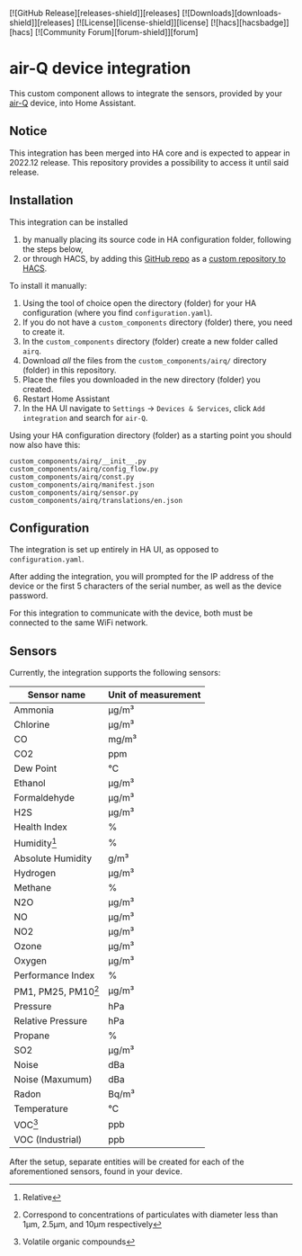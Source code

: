 [![GitHub Release][releases-shield]][releases]
[![Downloads][downloads-shield]][releases]
[![License][license-shield]][license]
[![hacs][hacsbadge]][hacs]
[![Community Forum][forum-shield]][forum]

# air-Q device integration

This custom component allows to integrate the sensors, provided by your [air-Q](https://www.air-q.com/) device, into Home Assistant.

## Notice

This integration has been merged into HA core and is expected to appear in 2022.12 release. This repository provides a possibility to access it until said release.

## Installation

This integration can be installed
1. by manually placing its source code in HA configuration folder, following the steps below,
2. or through HACS, by adding this [GitHub repo](https://github.com/CorantGmbH/airq-custom_integration/) as a [custom repository to HACS](https://hacs.xyz/docs/faq/custom_repositories).

To install it manually:

1. Using the tool of choice open the directory (folder) for your HA configuration (where you find `configuration.yaml`).
2. If you do not have a `custom_components` directory (folder) there, you need to create it.
3. In the `custom_components` directory (folder) create a new folder called `airq`.
4. Download _all_ the files from the `custom_components/airq/` directory (folder) in this repository.
5. Place the files you downloaded in the new directory (folder) you created.
6. Restart Home Assistant
7. In the HA UI navigate to `Settings` -> `Devices & Services`, click `Add integration` and search for `air-Q`.

Using your HA configuration directory (folder) as a starting point you should now also have this:

```text
custom_components/airq/__init__.py
custom_components/airq/config_flow.py
custom_components/airq/const.py
custom_components/airq/manifest.json
custom_components/airq/sensor.py
custom_components/airq/translations/en.json
```

## Configuration

The integration is set up entirely in HA UI, as opposed to `configuration.yaml`.

After adding the integration, you will prompted for the IP address of the device or the first 5 characters of the serial number, as well as the device password.

For this integration to communicate with the device, both must be connected to the same WiFi network.

## Sensors

Currently, the integration supports the following sensors:

| Sensor name          | Unit of measurement |
|----------------------|---------------------|
| Ammonia              | µg/m³               |
| Chlorine             | µg/m³               |
| CO                   | mg/m³               |
| CO2                  | ppm                 |
| Dew Point            | °C                  |
| Ethanol              | µg/m³               |
| Formaldehyde         | µg/m³               |
| H2S                  | µg/m³               |
| Health Index         | %                   |
| Humidity[^rel]       | %                   |
| Absolute Humidity    | g/m³                |
| Hydrogen             | µg/m³               |
| Methane              | %                   |
| N2O                  | µg/m³               |
| NO                   | µg/m³               |
| NO2                  | µg/m³               |
| Ozone                | µg/m³               |
| Oxygen               | µg/m³               |
| Performance Index    | %                   |
| PM1, PM25, PM10[^pm] | µg/m³               |
| Pressure             | hPa                 |
| Relative Pressure    | hPa                 |
| Propane              | %                   |
| SO2                  | µg/m³               |
| Noise                | dBa                 |
| Noise (Maxumum)      | dBa                 |
| Radon                | Bq/m³               |
| Temperature          | °C                  |
| VOC[^voc]            | ppb                 |
| VOC (Industrial)     | ppb                 |

[^rel]: Relative

[^pm]: Correspond to concentrations of particulates with diameter less than 1µm, 2.5µm, and 10µm respectively

[^voc]: Volatile organic compounds

After the setup, separate entities will be created for each of the aforementioned sensors, found in your device.
